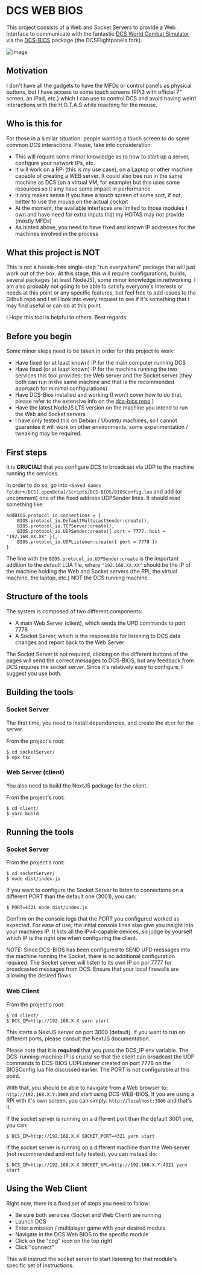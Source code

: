 # DCS WEB BIOS

This project consists of a Web and Socket Servers to provide a Web Interface to communicate with the fantastic [DCS World Combat Simulator](https://www.digitalcombatsimulator.com/) via the [DCS-BIOS](https://github.com/DCSFlightpanels/dcs-bios) package (the DCSFlightpanels fork).

![image](https://user-images.githubusercontent.com/4309019/174889729-0fecc6e4-7dd1-45dc-8538-fff84af81555.png)

## Motivation

I don't have all the gadgets to have the MFDs or control panels as physical buttons, but I have access to some touch screens (RPi3 with official 7" screen, an iPad, etc.) which I can use to control DCS and avoid having weird interactions with the H.O.T.A.S while reaching for the mouse.

## Who is this for

For those in a similar situation: people wanting a touch screen to do some common DCS interactions. Please, take into consideration:

- This will require some minor knowledge as to how to start up a server, configure your network IPs, etc.
- It will work on a RPi (this is my use case), on a Laptop or other machine capable of creating a WEB server. It could also bee run in the same machine as DCS (on a virtual VM, for example) but this uses some resources so it amy have some impact in performance
- It only makes sense if you have a touch screen of some sort, if not, better to use the mouse on the actual cockpit
- At the moment, the available interfaces are limited to those modules I own and have need for extra inputs that my HOTAS may not provide (mostly MFDs)
- As hinted above, you need to have fixed and known IP addresses for the machines involved in the process

## What this project is NOT

This is not a hassle-free single-step "run everywhere" package that will just work out of the box. At this stage, this will require configurations, builds, several packages (at least NodeJS), some minor knowledge in networking. I am also probably not going to be able to satisfy everyone's interests or needs at this point or any specific features, but feel free to add issues to the Github repo and I will look into every request to see if it's something that I may find useful or can do at this point.

I Hope this tool is helpful to others. Best regards

## Before you begin

Some minor steps need to be taken in order for this project to work:

- Have fixed (or at least known) IP for the main computer running DCS
- Have fixed (or at least known) IP for the machine running the two services this tool provides: the Web server and the Socket server (they both can run in the same machine and that is the recommended approach for minimal configurations)
- Have DCS-Bios installed and working (I won't cover how to do that, please refer to the extensive info on the [dcs-bios repo](https://github.com/DCSFlightpanels/dcs-bios) )
- Have the latest NodeJS LTS version on the machine you intend to run the Web and Socket servers
- I have only tested this on Debian / Ubutntu machines, so I cannot guarantee it will work on other environments, some experimentation / tweaking may be required.

## First steps

It is **CRUCIAL!** that you configure DCS to broadcast via UDP to the machine running the services.

In order to do so, go into `<Saved Games Folder>/DCS[.openBeta]/Scripts/DCS-BIOS/BIOSConfig.lua` and add (or uncomment) one of the fixed address UDPSender lines. It should read something like:

```
addBIOS.protocol_io.connections = {
	BIOS.protocol_io.DefaultMulticastSender:create(),
	BIOS.protocol_io.TCPServer:create(),
	BIOS.protocol_io.UDPSender:create({ port = 7777, host = "192.168.XX.XX" }),
	BIOS.protocol_io.UDPListener:create({ port = 7778 })
}
```

The line with the `BIOS.protocol_io.UDPSender:create` is the important addition to the default LUA file, where `"192.168.XX.XX"` should be the IP of the machine holding the Web and Socket servers (the RPi, the virtual machine, the laptop, etc.) NOT the DCS running machine.

## Structure of the tools

The system is composed of two different components:

- A main Web Server (client), which sends the UPD commands to port 7778
- A Socket Server, which is the responsible for listening to DCS data changes and report back to the Web Server

The Socket Server is not required, clicking on the different buttons of the pages will send the correct messages to DCS-BIOS, but any feedback from DCS requires the socket server. Since it's relatively easy to configure, I suggest you use both.

## Building the tools

### Socket Server

The first time, you need to install dependencies, and create the `dist` for the server.

From the project's root:

```
$ cd socketServer/
$ npx tsc
```

### Web Server (client)

You also need to build the NextJS package for the client.

From the project's root:

```
$ cd client/
$ yarn build
```

## Running the tools

### Socket Server

From the project's root:

```
$ cd socketServer/
$ node dist/index.js
```

If you want to configure the Socket Server to listen to connections on a different PORT than the default one (3001), you can:

```
$ PORT=4321 node dist/index.js
```

Confirm on the console logs that the PORT you configured worked as expected. For ease of use, the initial console lines also give you insight into your machines IP. It lists all the IPv4-capable devices, so judge by yourself which IP is the right one when configuring the client.

_NOTE:_ Since DCS-BIOS has been configured to SEND UPD messages into the machine running the Socket, there is no additional configuration required. The Socket server will listen to its own IP on por 7777 for broadcasted messages from DCS. Ensure that your local firewalls are allowing the desired flows.

### Web Client

From the project's root:

```
$ cd client/
$ DCS_IP=http://192.168.X.X yarn start
```

This starts a NextJS server on port 3000 (default). If you want to run on different ports, please consult the NextJS documentation.

Please note that it is **required** that you pass the DCS_IP env variable. The DCS-running-machine IP is crucial so that the client can broadcast the UDP commands to DCS-BIOS UDPListener created on port 7778 on the BIOSConfig.lua file discussed earlier. The PORT is not configurable at this point.

With that, you should be able to navigate from a Web browser to: `http://192.168.X.Y:3000` and start using DCS-WEB-BIOS. If you are using a RPi with it's own screen, you can simply: `http://localhost:3000` and that's it.

If the socket server is running on a different port than the default 3001 one, you can:

```
$ DCS_IP=http://192.168.X.X SOCKET_PORT=4321 yarn start
```

If the socket server is running on a different machine than the Web server (not recommended and not fully tested), you can instead do:

```
$ DCS_IP=http://192.168.X.X SOCKET_URL=http://192.168.X.Y:4321 yarn start
```

## Using the Web Client

Right now, there is a fixed set of steps you need to follow:

- Be sure both services (Socket and Web Client) are running
- Launch DCS
- Enter a mission / multiplayer game with your desired module
- Navigate in the DCS Web BIOS to the specific module
- Click on the "cog" icon on the top right
- Click "connect"

This will instruct the socket server to start listening for that module's specific set of instructions.
